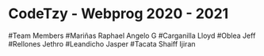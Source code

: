 # CodeTzy - Webprog 2020 - 2021
#Team Members
#Mariñas Raphael Angelo G
#Carganilla Lloyd
#Oblea Jeff
#Rellones Jethro
#Leandicho Jasper
#Tacata Shaiff Ijiran
